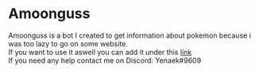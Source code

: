 # Amoonguss

Amoonguss is a bot I created to get information about pokemon because i was too lazy to go on some website. <br>
If you want to use it aswell you can add it under this <a href="https://discord.com/oauth2/authorize?client_id=824034925928906752&scope=bot&permissions=3072">link</a> <br>
If you need any help contact me on Discord: Yenaek#9609
